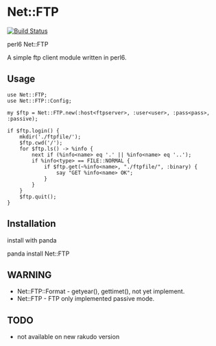 # Net::FTP

[![Build Status](https://travis-ci.org/araraloren/Net-FTP.svg?branch=master)](https://travis-ci.org/araraloren/Net-FTP)

perl6 Net::FTP

A simple ftp client module written in perl6.

## Usage

```Perl6
use Net::FTP;
use Net::FTP::Config;

my $ftp = Net::FTP.new(:host<ftpserver>, :user<user>, :pass<pass>, :passive);

if $ftp.login() {
	mkdir('./ftpfile/');
	$ftp.cwd('/');
	for $ftp.ls() -> %info {
		next if (%info<name> eq '.' || %info<name> eq '..');
		if %info<type> == FILE::NORMAL {
			if $ftp.get(~%info<name>, "./ftpfile/", :binary) {
				say "GET %info<name> OK";
			}
		}
	}
	$ftp.quit();
}
```

## Installation
 
 install with panda
 
 panda install Net::FTP
 
## WARNING
 - Net::FTP::Format - getyear(), gettimet(), not yet implement.
 - Net::FTP - FTP only implemented passive mode.

## TODO
 - not available on new rakudo version




